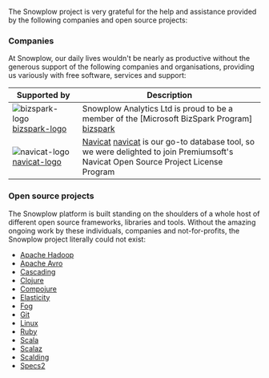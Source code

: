 The Snowplow project is very grateful for the help and assistance provided by the following companies and open source projects:

### Companies

At Snowplow, our daily lives wouldn't be nearly as productive without the generous support of the following companies and organisations, providing us variously with free software, services and support:

| **Supported by**                 | **Description**                                                                               |
|----------------------------------|-----------------------------------------------------------------------------------------------|
| ![bizspark-logo] [bizspark-logo] | Snowplow Analytics Ltd is proud to be a member of the [Microsoft BizSpark Program] [bizspark] |
| ![navicat-logo] [navicat-logo]   | [Navicat] [navicat] is our go-to database tool, so we were delighted to join Premiumsoft's Navicat Open Source Project License Program |

### Open source projects

The Snowplow platform is built standing on the shoulders of a whole host of different open source frameworks, libraries and tools. Without the amazing ongoing work by these individuals, companies and not-for-profits, the Snowplow project literally could not exist:

* [Apache Hadoop](http://hadoop.apache.org/)
* [Apache Avro](http://avro.apache.org/)
* [Cascading](http://www.cascading.org/)
* [Clojure](http://clojure.org/)
* [Compojure](https://github.com/weavejester/compojure)
* [Elasticity](https://github.com/rslifka/elasticity)
* [Fog](http://fog.io/)
* [Git](http://git-scm.com/)
* [Linux](http://linux.org/)
* [Ruby](http://www.ruby-lang.org/)
* [Scala](http://www.scala-lang.org/)
* [Scalaz](http://typelevel.org/projects/scalaz/)
* [Scalding](https://github.com/twitter/scalding/wiki)
* [Specs2](http://etorreborre.github.io/specs2/)

[bizspark-logo]: /snowplow/snowplow/wiki/about-snowplow/images/bizspark_logo.jpg
[navicat-logo]: /snowplow/snowplow/wiki/about-snowplow/images/navicat_logo.jpg

[bizspark]: https://www.microsoft.com/bizspark/‎
[navicat]: http://www.navicat.com/